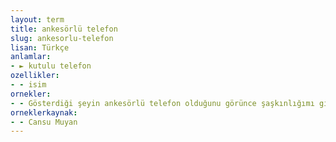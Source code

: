 ```yaml
---
layout: term
title: ankesörlü telefon
slug: ankesorlu-telefon
lisan: Türkçe
anlamlar:
- ► kutulu telefon
ozellikler:
- - isim
ornekler:
- - Gösterdiği şeyin ankesörlü telefon olduğunu görünce şaşkınlığımı gizleyemeden kahkaha attım.
orneklerkaynak:
- - Cansu Muyan
---
```

